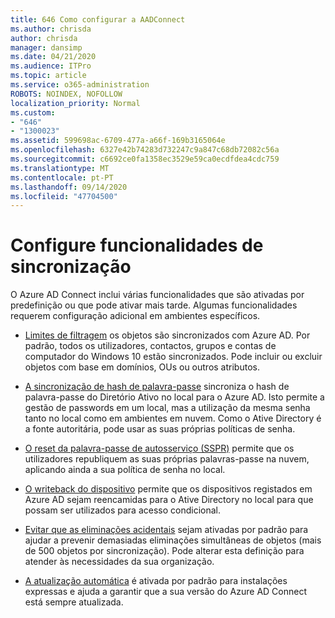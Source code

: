 ```yaml
---
title: 646 Como configurar a AADConnect
ms.author: chrisda
author: chrisda
manager: dansimp
ms.date: 04/21/2020
ms.audience: ITPro
ms.topic: article
ms.service: o365-administration
ROBOTS: NOINDEX, NOFOLLOW
localization_priority: Normal
ms.custom:
- "646"
- "1300023"
ms.assetid: 599698ac-6709-477a-a66f-169b3165064e
ms.openlocfilehash: 6327e42b74283d732247c9a847c68db72082c56a
ms.sourcegitcommit: c6692ce0fa1358ec3529e59ca0ecdfdea4cdc759
ms.translationtype: MT
ms.contentlocale: pt-PT
ms.lasthandoff: 09/14/2020
ms.locfileid: "47704500"
---
```

# <a name="configure-sync-features"></a>Configure funcionalidades de sincronização

O Azure AD Connect inclui várias funcionalidades que são ativadas por predefinição ou que pode ativar mais tarde. Algumas funcionalidades requerem configuração adicional em ambientes específicos.

- [Limites de filtragem](https://docs.microsoft.com/azure/active-directory/connect/active-directory-aadconnectsync-configure-filtering) os objetos são sincronizados com Azure AD. Por padrão, todos os utilizadores, contactos, grupos e contas de computador do Windows 10 estão sincronizados. Pode incluir ou excluir objetos com base em domínios, OUs ou outros atributos.

- [A sincronização de hash de palavra-passe](https://docs.microsoft.com/azure/active-directory/connect/active-directory-aadconnectsync-implement-password-hash-synchronization) sincroniza o hash de palavra-passe do Diretório Ativo no local para o Azure AD. Isto permite a gestão de passwords em um local, mas a utilização da mesma senha tanto no local como em ambientes em nuvem. Como o Ative Directory é a fonte autoritária, pode usar as suas próprias políticas de senha.

- [O reset da palavra-passe de autosserviço (SSPR)](https://docs.microsoft.com/azure/active-directory/authentication/quickstart-sspr) permite que os utilizadores republiquem as suas próprias palavras-passe na nuvem, aplicando ainda a sua política de senha no local.

- [O writeback do dispositivo](https://docs.microsoft.com/azure/active-directory/connect/active-directory-aadconnect-feature-device-writeback) permite que os dispositivos registados em Azure AD sejam reencamidas para o Ative Directory no local para que possam ser utilizados para acesso condicional.

- [Evitar que as eliminações acidentais](https://docs.microsoft.com/azure/active-directory/connect/active-directory-aadconnectsync-feature-prevent-accidental-deletes) sejam ativadas por padrão para ajudar a prevenir demasiadas eliminações simultâneas de objetos (mais de 500 objetos por sincronização). Pode alterar esta definição para atender às necessidades da sua organização.

- [A atualização automática](https://docs.microsoft.com/azure/active-directory/connect/active-directory-aadconnect-feature-automatic-upgrade) é ativada por padrão para instalações expressas e ajuda a garantir que a sua versão do Azure AD Connect está sempre atualizada.

